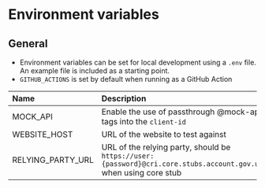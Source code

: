 # Environment variables

## General

- Environment variables can be set for local development using a `.env` file. An example file is included as a starting point.
- `GITHUB_ACTIONS` is set by default when running as a GitHub Action

| Name              | Description                                                                                                      | Default               |
| :---------------- | :--------------------------------------------------------------------------------------------------------------- | :-------------------- |
| MOCK_API          | Enable the use of passthrough @mock-api tags into the `client-id`                                                | true                  |
| WEBSITE_HOST      | URL of the website to test against                                                                               | http://localhost:5090 |
| RELYING_PARTY_URL | URL of the relying party, should be `https://user:{password}@cri.core.stubs.account.gov.uk` when using core stub | http://example.net    |
